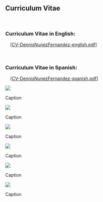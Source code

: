 <h2>Curriculum Vitae</h2>
<br/>
<h3>Curriculum Vitae in English:</h3>
<p> 
&nbsp &nbsp [<a href="CV-DennisNunezFernandez-english.pdf">CV-DennisNunezFernandez-english.pdf</a>]
</p>
<br/>
<h3>Curriculum Vitae in Spanish:</h3>
<p> 
&nbsp &nbsp [<a href="CV-DennisNunezFernandez-spanish.pdf">CV-DennisNunezFernandez-spanish.pdf</a>]


<p> 
<div class="row">
<div class="oneThird">
    <img src="https://dennishnf.com/gallery/2019_12__neurips2019.jpg"></img>
    <p>Caption</p>
</div>
<div class="oneThird">
    <img src="https://dennishnf.com/gallery/2013_10__robot2.jpg"></img>
    <p>Caption</p>
</div>
<div class="oneThird">
    <img src="https://dennishnf.com/gallery/2013_10__robot1.jpg"></img>
    <p>Caption</p>
</div>
</div>
</p>

<p> 
<div class="row">
<div class="oneThird">
    <img src="https://dennishnf.com/gallery/2019_12__neurips2019.jpg"></img>
    <p>Caption</p>
</div>
<div class="oneThird">
    <img src="https://dennishnf.com/gallery/2013_10__robot2.jpg"></img>
    <p>Caption</p>
</div>
<div class="oneThird">
    <img src="https://dennishnf.com/gallery/2013_10__robot1.jpg"></img>
    <p>Caption</p>
</div>
</div>
</p>


<br/>
